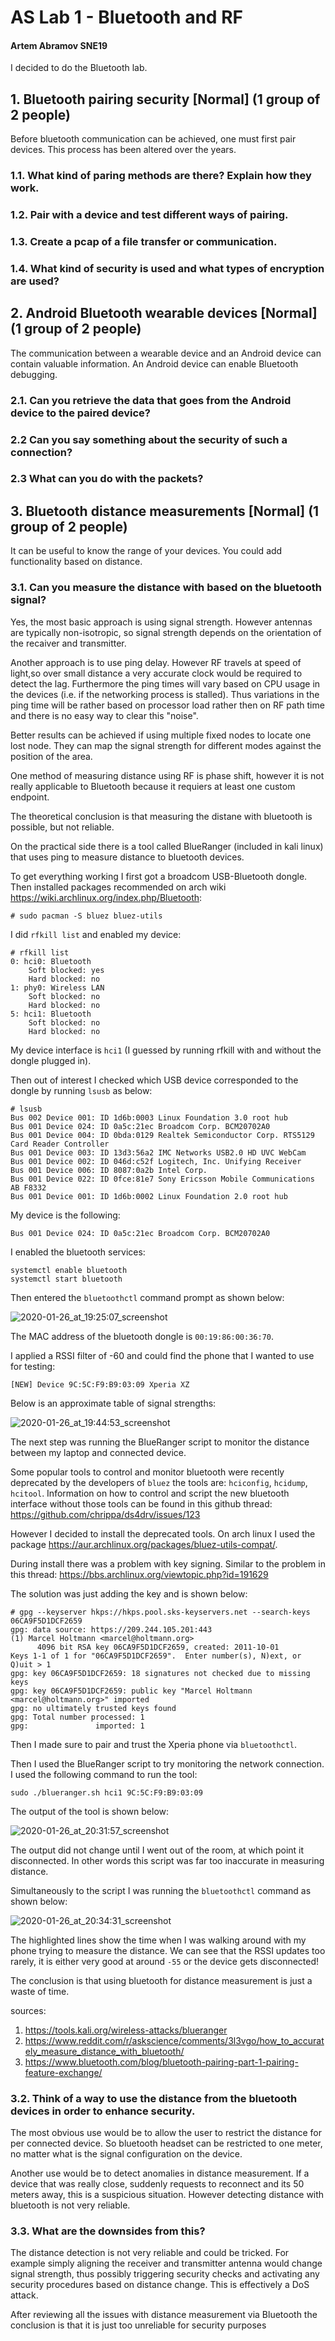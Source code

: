 # AS Lab 1 - Bluetooth and RF

#### Artem Abramov SNE19

I decided to do the Bluetooth lab.

## 1. Bluetooth pairing security [Normal] (1 group of 2 people) 

Before bluetooth communication can be achieved, one must first pair devices. This process has been altered over the years.

### 1.1. What kind of paring methods are there? Explain how they work.
### 1.2. Pair with a device and test different ways of pairing.
### 1.3. Create a pcap of a file transfer or communication.
### 1.4. What kind of security is used and what types of encryption are used?




## 2. Android Bluetooth wearable devices [Normal] (1 group of 2 people)

The communication between a wearable device and an Android device can contain
valuable information. An Android device can enable Bluetooth debugging.

### 2.1. Can you retrieve the data that goes from the Android device to the paired device?
### 2.2 Can you say something about the security of such a connection?
### 2.3 What can you do with the packets?



## 3. Bluetooth distance measurements [Normal] (1 group of 2 people)

It can be useful to know the range of your devices. You could add functionality based
on distance.

### 3.1. Can you measure the distance with based on the bluetooth signal?

Yes, the most basic approach is using signal strength. However antennas are typically non-isotropic, so signal strength depends on the orientation of the recaiver and transmitter.

Another approach is to use ping delay. However RF travels at speed of light,so over small distance a very accurate clock would be required to detect the lag. Furthermore the ping times will vary based on CPU usage in the devices (i.e. if the networking process is stalled). Thus variations in the ping time will be rather based on processor load rather then on RF path time and there is no easy way to clear this "noise".

Better results can be achieved if using multiple fixed nodes to locate one lost node. They can map the signal strength for different modes against the position of the area. 

One method of measuring distance using RF is phase shift, however it is not really applicable to Bluetooth because it requiers at least one custom endpoint. 

The theoretical conclusion is that measuring the distane with bluetooth is possible, but not reliable.

On the practical side there is a tool called BlueRanger (included in kali linux) that uses ping to measure distance to bluetooth devices.

To get everything working I first got a broadcom USB-Bluetooth dongle. Then installed packages recommended on arch wiki https://wiki.archlinux.org/index.php/Bluetooth:
```
# sudo pacman -S bluez bluez-utils
```

I did `rfkill list` and enabled my device:
```
# rfkill list                       
0: hci0: Bluetooth
	Soft blocked: yes
	Hard blocked: no
1: phy0: Wireless LAN
	Soft blocked: no
	Hard blocked: no
5: hci1: Bluetooth
	Soft blocked: no
	Hard blocked: no
```

My device interface is `hci1` (I guessed by running rfkill with and without the dongle plugged in).


Then out of interest I checked which USB device corresponded to the dongle by running `lsusb` as below:
```
# lsusb
Bus 002 Device 001: ID 1d6b:0003 Linux Foundation 3.0 root hub
Bus 001 Device 024: ID 0a5c:21ec Broadcom Corp. BCM20702A0
Bus 001 Device 004: ID 0bda:0129 Realtek Semiconductor Corp. RTS5129 Card Reader Controller
Bus 001 Device 003: ID 13d3:56a2 IMC Networks USB2.0 HD UVC WebCam
Bus 001 Device 002: ID 046d:c52f Logitech, Inc. Unifying Receiver
Bus 001 Device 006: ID 8087:0a2b Intel Corp. 
Bus 001 Device 022: ID 0fce:81e7 Sony Ericsson Mobile Communications AB F8332
Bus 001 Device 001: ID 1d6b:0002 Linux Foundation 2.0 root hub
```

My device is the following:
```
Bus 001 Device 024: ID 0a5c:21ec Broadcom Corp. BCM20702A0
```

I enabled the bluetooth services:
```
systemctl enable bluetooth
systemctl start bluetooth
```

Then entered the `bluetoothctl` command prompt as shown below:

![2020-01-26_at_19:25:07_screenshot](AS-Lab-1-bluetooth-and-rf.assets/2020-01-26_at_192507_screenshot.png)

The MAC address of the bluetooth dongle is `00:19:86:00:36:70`.

I applied a RSSI filter of -60 and could find the phone that I wanted to use for testing:

```
[NEW] Device 9C:5C:F9:B9:03:09 Xperia XZ
```

Below is an approximate table of signal strengths:

![2020-01-26_at_19:44:53_screenshot](AS-Lab-1-bluetooth-and-rf.assets/2020-01-26_at_194453_screenshot.png)



The next step was running the BlueRanger script to monitor the distance between my laptop and connected device.

Some popular tools to control and monitor bluetooth were recently deprecated by the developers of `bluez` the tools are: `hciconfig`, `hcidump`,  `hcitool`. Information on how to control and script the new bluetooth interface without those tools can be found in this github thread: https://github.com/chrippa/ds4drv/issues/123

However I decided to install the deprecated tools. On arch linux I used the package https://aur.archlinux.org/packages/bluez-utils-compat/.

During install there was a problem with key signing. Similar to the problem in this thread: https://bbs.archlinux.org/viewtopic.php?id=191629

The solution was just adding the key and is shown below:

```
# gpg --keyserver hkps://hkps.pool.sks-keyservers.net --search-keys 06CA9F5D1DCF2659
gpg: data source: https://209.244.105.201:443
(1)	Marcel Holtmann <marcel@holtmann.org>
	  4096 bit RSA key 06CA9F5D1DCF2659, created: 2011-10-01
Keys 1-1 of 1 for "06CA9F5D1DCF2659".  Enter number(s), N)ext, or Q)uit > 1
gpg: key 06CA9F5D1DCF2659: 18 signatures not checked due to missing keys
gpg: key 06CA9F5D1DCF2659: public key "Marcel Holtmann <marcel@holtmann.org>" imported
gpg: no ultimately trusted keys found
gpg: Total number processed: 1
gpg:               imported: 1

```

Then I made sure to pair and trust the Xperia phone via `bluetoothctl`.

Then I used the BlueRanger script to try monitoring the network connection. I used the following command to run the tool: 

```
sudo ./blueranger.sh hci1 9C:5C:F9:B9:03:09
```

The output of the tool is shown below:

![2020-01-26_at_20:31:57_screenshot](AS-Lab-1-bluetooth-and-rf.assets/2020-01-26_at_203157_screenshot.png)

The output did not change until I went out of the room, at which point it disconnected. In other words this script was far too inaccurate in measuring distance.

Simultaneously to the script I was running the `bluetoothctl` command as shown below:

 ![2020-01-26_at_20:34:31_screenshot](AS-Lab-1-bluetooth-and-rf.assets/2020-01-26_at_203431_screenshot.png)

The highlighted lines show the time when I was walking around with my phone trying to measure the distance. We can see that the RSSI updates too rarely, it is either very good at around `-55` or the device gets disconnected! 

The conclusion is that using bluetooth for distance measurement is just a waste of time.

sources:

1.	https://tools.kali.org/wireless-attacks/blueranger
2. https://www.reddit.com/r/askscience/comments/3l3vgo/how_to_accurately_measure_distance_with_bluetooth/
3. https://www.bluetooth.com/blog/bluetooth-pairing-part-1-pairing-feature-exchange/


### 3.2. Think of a way to use the distance from the bluetooth devices in order to enhance security.

The most obvious use would be to allow the user to restrict the distance for per connected device. So bluetooth headset can be restricted to one meter, no matter what is the signal configuration on the device.

Another use would be to detect anomalies in distance measurement. If a device that was really close, suddenly requests to reconnect and its 50 meters away, this is a suspicious situation. However detecting distance with bluetooth is not very reliable.


### 3.3. What are the downsides from this?

The distance detection is not very reliable and could be tricked. For example simply aligning the receiver and transmitter antenna would change signal strength, thus possibly triggering security checks and activating any security procedures based on distance change.  This is effectively a DoS attack. 

After reviewing all the issues with distance measurement via Bluetooth the conclusion is that it is just too unreliable for security purposes